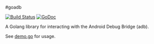 #goadb

[![Build Status](https://travis-ci.org/zach-klippenstein/goadb.svg?branch=master)](https://travis-ci.org/zach-klippenstein/goadb)
[![GoDoc](https://godoc.org/https://github.com/sid00001/goadb?status.svg)](https://godoc.org/https://github.com/sid00001/goadb)

A Golang library for interacting with the Android Debug Bridge (adb).

See [demo.go](cmd/demo/demo.go) for usage.
